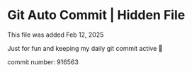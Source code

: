 # Git Auto Commit | Hidden File

This file was added Feb 12, 2025

Just for fun and keeping my daily git commit active 🤪

commit number: 916563
